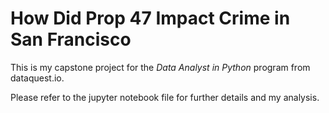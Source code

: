 # How Did Prop 47 Impact Crime in San Francisco

This is my capstone project for the *Data Analyst in Python* program from dataquest.io. 

Please refer to the jupyter notebook file for further details and my analysis. 
